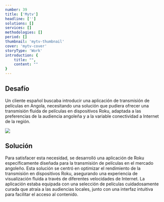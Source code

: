 ```yaml
---
number: 39
title: ['Mytv']
headline: ['']
solutions: []
services: []
methodologies: []
period: []
thumbnail: 'mytv-thumbnail'
cover: 'mytv-cover'
storyType: 'Work'
introduction: {
    title: "",
    content: ""
}
---
```


## Desafío

Un cliente español buscaba introducir una aplicación de transmisión de películas en Angola, necesitando una solución que pudiera ofrecer una transmisión fluida de películas en dispositivos Roku, adaptada a las preferencias de la audiencia angoleña y a la variable conectividad a Internet de la región.

![](/work/mytv-figure-1.jpg)

## Solución

Para satisfacer esta necesidad, se desarrolló una aplicación de Roku específicamente diseñada para la transmisión de películas en el mercado angoleño. Esta solución se centró en optimizar el rendimiento de la transmisión en dispositivos Roku, asegurando una experiencia de visualización fluida a través de diferentes velocidades de Internet. La aplicación estaba equipada con una selección de películas cuidadosamente curada que atraía a las audiencias locales, junto con una interfaz intuitiva para facilitar el acceso al contenido.